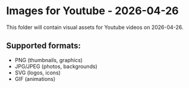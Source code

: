 # Images for Youtube - 2026-04-26

This folder will contain visual assets for Youtube videos on 2026-04-26.

## Supported formats:
- PNG (thumbnails, graphics)
- JPG/JPEG (photos, backgrounds)
- SVG (logos, icons)
- GIF (animations)

